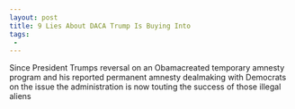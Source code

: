 ```yaml
---
layout: post
title: 9 Lies About DACA Trump Is Buying Into
tags:
 -
---
```

Since President Trumps reversal on an Obamacreated temporary amnesty program and his reported permanent amnesty dealmaking with Democrats on the issue the administration is now touting the success of those illegal aliens
